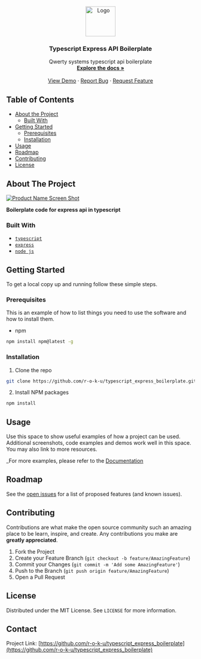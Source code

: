 <!-- PROJECT LOGO -->
<br />
<p align="center">
  <a href="https://github.com/r-o-k-u/typescript_express_boilerplate">
    <img src="https://admin.qwerty.co.ke/uploads/settings/1/e64bc61e5dcf35aba8cf12cc791d7ffa.png" alt="Logo" width="80" height="80">
  </a>

  <h3 align="center">Typescript Express API Boilerplate  </h3>

  <p align="center">
    Qwerty systems typescript api boilerplate
    <br />
    <a href="https://github.com/r-o-k-u/typescript_express_boilerplate"><strong>Explore the docs »</strong></a>
    <br />
    <br />
    <a href="https://github.com/r-o-k-u/typescript_express_boilerplate">View Demo</a>
    ·
    <a href="https://github.com/r-o-k-u/typescript_express_boilerplate/issues">Report Bug</a>
    ·
    <a href="https://github.com/r-o-k-u/typescript_express_boilerplate/issues">Request Feature</a>
  </p>
</p>

<!-- TABLE OF CONTENTS -->

## Table of Contents

- [About the Project](#about-the-project)
  - [Built With](#built-with)
- [Getting Started](#getting-started)
  - [Prerequisites](#prerequisites)
  - [Installation](#installation)
- [Usage](#usage)
- [Roadmap](#roadmap)
- [Contributing](#contributing)
- [License](#license)

<!-- ABOUT THE PROJECT -->

## About The Project

[![Product Name Screen Shot][product-screenshot]](https://qwerty.co.ke)

**Boilerplate code for express api in typescript**

### Built With

- [`typescript`]()
- [`express`]()
- [`node js`]()

<!-- GETTING STARTED -->

## Getting Started

To get a local copy up and running follow these simple steps.

### Prerequisites

This is an example of how to list things you need to use the software and how to install them.

- npm

```sh
npm install npm@latest -g
```

### Installation

1. Clone the repo

```sh
git clone https://github.com/r-o-k-u/typescript_express_boilerplate.git
```

2. Install NPM packages

```sh
npm install
```

<!-- USAGE EXAMPLES -->

## Usage

Use this space to show useful examples of how a project can be used. Additional screenshots, code examples and demos work well in this space. You may also link to more resources.

\_For more examples, please refer to the [Documentation](https://qwerty.co.ke)

<!-- ROADMAP -->

## Roadmap

See the [open issues](https://github.com/r-o-k-u/typescript_express_boilerplate/issues) for a list of proposed features (and known issues).

<!-- CONTRIBUTING -->

## Contributing

Contributions are what make the open source community such an amazing place to be learn, inspire, and create. Any contributions you make are **greatly appreciated**.

1. Fork the Project
2. Create your Feature Branch (`git checkout -b feature/AmazingFeature`)
3. Commit your Changes (`git commit -m 'Add some AmazingFeature'`)
4. Push to the Branch (`git push origin feature/AmazingFeature`)
5. Open a Pull Request

<!-- LICENSE -->

## License

Distributed under the MIT License. See `LICENSE` for more information.

<!-- CONTACT -->

## Contact

Project Link: [https://github.com/r-o-k-u/typescript_express_boilerplate](https://github.com/r-o-k-u/typescript_express_boilerplate)

<!-- ACKNOWLEDGEMENTS -->

<!-- MARKDOWN LINKS & IMAGES -->
<!-- https://www.markdownguide.org/basic-syntax/#reference-style-links -->

[issues-url]: https://github.com/r-o-k-u/typescript_express_boilerplate/issues
[product-screenshot]: https://admin.qwerty.co.ke/uploads/settings/1/e64bc61e5dcf35aba8cf12cc791d7ffa.png

